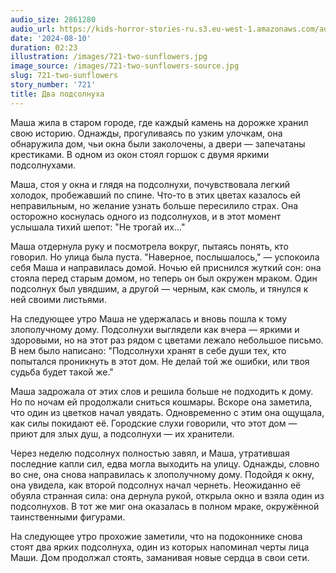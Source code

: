 ```yaml
---
audio_size: 2861280
audio_url: https://kids-horror-stories-ru.s3.eu-west-1.amazonaws.com/audio/721-two-sunflowers.mp3
date: '2024-08-10'
duration: 02:23
illustration: /images/721-two-sunflowers.jpg
image_source: /images/721-two-sunflowers-source.jpg
slug: 721-two-sunflowers
story_number: '721'
title: Два подсолнуха
---
```


Маша жила в старом городе, где каждый камень на дорожке хранил свою историю. Однажды, прогуливаясь по узким улочкам, она обнаружила дом, чьи окна были заколочены, а двери — запечатаны крестиками. В одном из окон стоял горшок с двумя яркими подсолнухами.

Маша, стоя у окна и глядя на подсолнухи, почувствовала легкий холодок, пробежавший по спине. Что-то в этих цветах казалось ей неправильным, но желание узнать больше пересилило страх. Она осторожно коснулась одного из подсолнухов, и в этот момент услышала тихий шепот: "Не трогай их..."

Маша отдернула руку и посмотрела вокруг, пытаясь понять, кто говорил. Но улица была пуста. "Наверное, послышалось," — успокоила себя Маша и направилась домой. Ночью ей приснился жуткий сон: она стояла перед старым домом, но теперь он был окружен мраком. Один подсолнух был увядшим, а другой — черным, как смоль, и тянулся к ней своими листьями.

На следующее утро Маша не удержалась и вновь пошла к тому злополучному дому. Подсолнухи выглядели как вчера — яркими и здоровыми, но на этот раз рядом с цветами лежало небольшое письмо. В нем было написано: "Подсолнухи хранят в себе души тех, кто попытался проникнуть в этот дом. Не делай той же ошибки, или твоя судьба будет такой же."

Маша задрожала от этих слов и решила больше не подходить к дому. Но по ночам ей продолжали сниться кошмары. Вскоре она заметила, что один из цветков начал увядать. Одновременно с этим она ощущала, как силы покидают её. Городские слухи говорили, что этот дом — приют для злых душ, а подсолнухи — их хранители.

Через неделю подсолнух полностью завял, и Маша, утратившая последние капли сил, едва могла выходить на улицу. Однажды, словно во сне, она снова направилась к злополучному дому. Подойдя к окну, она увидела, как второй подсолнух начал чернеть. Неожиданно её обуяла странная сила: она дернула рукой, открыла окно и взяла один из подсолнухов. В тот же миг она оказалась в полном мраке, окружённой таинственными фигурами.

На следующее утро прохожие заметили, что на подоконнике снова стоят два ярких подсолнуха, один из которых напоминал черты лица Маши. Дом продолжал стоять, заманивая новые сердца в свои сети.